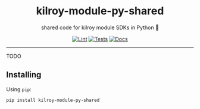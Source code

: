 <h1 align="center">kilroy-module-py-shared</h1>

<div align="center">

shared code for kilroy module SDKs in Python 🤝

[![Lint](https://github.com/kilroybot/kilroy-module-py-shared/actions/workflows/lint.yaml/badge.svg)](https://github.com/kilroybot/kilroy-module-py-shared/actions/workflows/lint.yaml)
[![Tests](https://github.com/kilroybot/kilroy-module-py-shared/actions/workflows/test-multiplatform.yaml/badge.svg)](https://github.com/kilroybot/kilroy-module-py-shared/actions/workflows/test-multiplatform.yaml)
[![Docs](https://github.com/kilroybot/kilroy-module-py-shared/actions/workflows/docs.yaml/badge.svg)](https://github.com/kilroybot/kilroy-module-py-shared/actions/workflows/docs.yaml)

</div>

---

TODO

## Installing

Using `pip`:

```sh
pip install kilroy-module-py-shared
```
